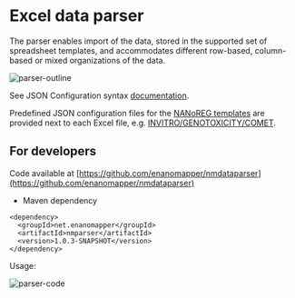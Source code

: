 # Excel data parser

The parser enables import of the data, stored in the supported set of spreadsheet templates, and accommodates different row-based, column-based or mixed organizations of the data.

![parser-outline](./images/parser_outline.png "Excel parser outline")

See JSON Configuration syntax [documentation](./jsonconfig.html).

Predefined JSON configuration files for the [NANoREG templates](./index.html) are provided next to each Excel file, e.g. [INVITRO/GENOTOXICITY/COMET](https://github.com/enanomapper/nmdataparser/tree/master/enmconvertor/src/site/resources/templates/INVITRO/GENOTOXICITY/COMET).


## For developers 

Code available at [https://github.com/enanomapper/nmdataparser](https://github.com/enanomapper/nmdataparser)

* Maven dependency 

````
<dependency>
  <groupId>net.enanomapper</groupId>
  <artifactId>nmparser</artifactId>
  <version>1.0.3-SNAPSHOT</version>
</dependency>
````

Usage:

![parser-code](./images/parser_code.png "Excel parser code")